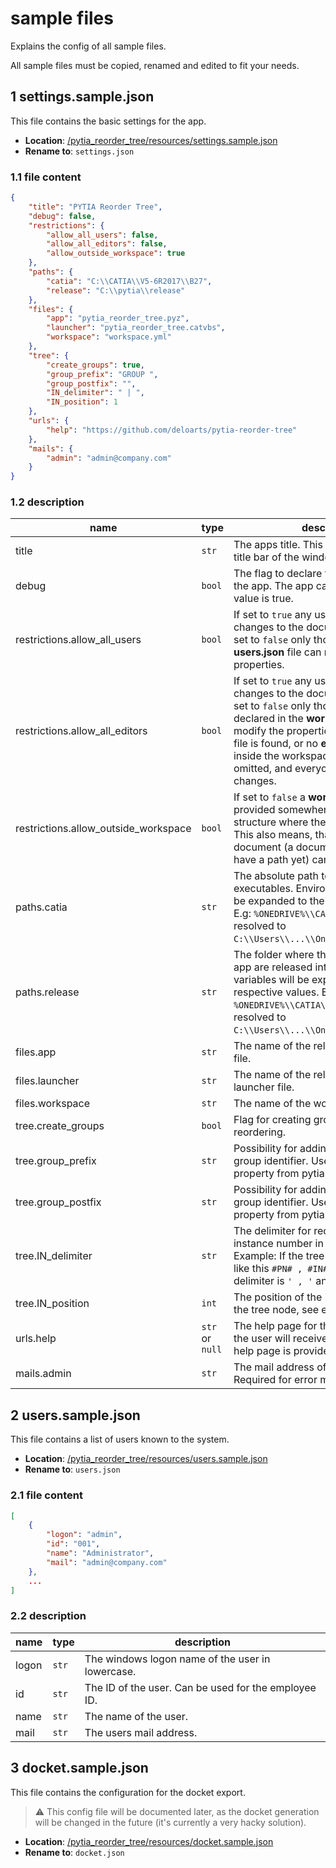# sample files

Explains the config of all sample files.

All sample files must be copied, renamed and edited to fit your needs.

## 1 settings.sample.json

This file contains the basic settings for the app.

- **Location**: [/pytia_reorder_tree/resources/settings.sample.json](../pytia_reorder_tree/resources/settings.sample.json)
- **Rename to**: `settings.json`

### 1.1 file content

```json
{
    "title": "PYTIA Reorder Tree",
    "debug": false,
    "restrictions": {
        "allow_all_users": false,
        "allow_all_editors": false,
        "allow_outside_workspace": true
    },
    "paths": {
        "catia": "C:\\CATIA\\V5-6R2017\\B27",
        "release": "C:\\pytia\\release"
    },
    "files": {
        "app": "pytia_reorder_tree.pyz",
        "launcher": "pytia_reorder_tree.catvbs",
        "workspace": "workspace.yml"
    },
    "tree": {
        "create_groups": true,
        "group_prefix": "GROUP ",
        "group_postfix": "",
        "IN_delimiter": " | ",
        "IN_position": 1
    },
    "urls": {
        "help": "https://github.com/deloarts/pytia-reorder-tree"
    },
    "mails": {
        "admin": "admin@company.com"
    }
}
```

### 1.2 description

name | type | description
--- | --- | ---
title | `str` | The apps title. This will be visible in the title bar of the window.
debug | `bool` | The flag to declare the debug-state of the app. The app cannot be built if this value is true.
restrictions.allow_all_users | `bool` | If set to `true` any user can make changes to the documents properties. If set to `false` only those users from the **users.json** file can modify the properties.
restrictions.allow_all_editors | `bool` | If set to `true` any user can make changes to the documents properties. If set to `false` only those users which are declared in the **workspace** file can modify the properties. If no workspace file is found, or no **editors** list-item is inside the workspace file, then this is omitted, and everyone can make changes.
restrictions.allow_outside_workspace | `bool` | If set to `false` a **workspace** file must be provided somewhere in the folder structure where the document is saved. This also means, that an unsaved document (a document which doesn't have a path yet) cannot be modified.
paths.catia | `str` | The absolute path to the CATIA executables. Environment variables will be expanded to their respective values. E.g: `%ONEDRIVE%\\CATIA\\Apps` will be resolved to `C:\\Users\\...\\OneDrive\\CATIA\\Apps`.
paths.release | `str` | The folder where the launcher and the app are released into. Environment variables will be expanded to their respective values. E.g: `%ONEDRIVE%\\CATIA\\Apps` will be resolved to `C:\\Users\\...\\OneDrive\\CATIA\\Apps`.
files.app | `str` | The name of the released python app file.
files.launcher | `str` | The name of the release catvbs launcher file.
files.workspace | `str` | The name of the workspace file.
tree.create_groups | `bool` | Flag for creating groups during reordering.
tree.group_prefix | `str` | Possibility for adding a prefix to the group identifier. Uses the group property from pytia-property-manager.
tree.group_postfix | `str` | Possibility for adding a postfix to the group identifier. Uses the group property from pytia-property-manager.
tree.IN_delimiter | `str` | The delimiter for recognizing the instance number in the graph tree node. Example: If the tree node string looks like this `#PN# , #IN# , #SO#` then the delimiter is `' , '` and the position is '1'.
tree.IN_position | `int` | The position of the instance number in the tree node, see example above.
urls.help | `str` or `null` | The help page for the app. If set to null the user will receive a message, that no help page is provided.
mails.admin | `str` | The mail address of the sys admin. Required for error mails.

## 2 users.sample.json

This file contains a list of users known to the system.

- **Location**: [/pytia_reorder_tree/resources/users.sample.json](../pytia_reorder_tree/resources/users.sample.json)
- **Rename to**: `users.json`

### 2.1 file content

```json
[
    {
        "logon": "admin",
        "id": "001",
        "name": "Administrator",
        "mail": "admin@company.com"
    },
    ...
]
```

### 2.2 description

name | type | description
--- | --- | ---
logon | `str` | The windows logon name of the user in lowercase.
id | `str` | The ID of the user. Can be used for the employee ID.
name | `str` | The name of the user.
mail | `str` | The users mail address.

## 3 docket.sample.json

This file contains the configuration for the docket export.

> ⚠️ This config file will be documented later, as the docket generation will be changed in the future (it's currently a very hacky solution).

- **Location**: [/pytia_reorder_tree/resources/docket.sample.json](../pytia_reorder_tree/resources/users.sample.json)
- **Rename to**: `docket.json`
